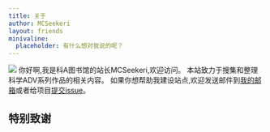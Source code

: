 ```yaml
---
title: 关于
author: MCSeekeri
layout: friends
minivaline:
  placeholder: 有什么想对我说的呢？
---
```


![](https://cdn.jsdelivr.net/npm/sciadvfiles@1.0.5/RINE/8.webp)
你好啊,我是科A图书馆的站长MCSeekeri,欢迎访问。
本站致力于搜集和整理科学ADV系列作品的相关内容。
如果你想帮助我建设站点,欢迎发送邮件到[我的邮箱](mailto:hiyajo.maho@outlook.com)或者给项目[提交issue](https://github.com/MCSeekeri/sciadv/issues)。

## 特别致谢
<!-- more -->